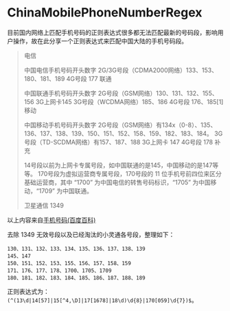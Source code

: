 ChinaMobilePhoneNumberRegex
===========================

目前国内网络上匹配手机号码的正则表达式很多都无法匹配最新的号码段，影响用户操作，故在此分享一个正则表达式来匹配中国大陆的手机号码段。

> 电信
> 
> 中国电信手机号码开头数字 2G/3G号段（CDMA2000网络）133、153、180、181、189 4G号段 177 联通
> 
> 中国联通手机号码开头数字 2G号段（GSM网络）130、131、132、155、156 3G上网卡145
> 3G号段（WCDMA网络）185、186 4G号段 176、185[1]  移动
> 
> 中国移动手机号码开头数字
> 2G号段（GSM网络）有134x（0-8）、135、136、137、138、139、150、151、152、158、159、182、183、184。
> 3G号段（TD-SCDMA网络）有157、187、188 3G上网卡 147 4G号段 178 补充
> 
> 14号段以前为上网卡专属号段，如中国联通的是145，中国移动的是147等等。 170号段为虚拟运营商专属号段，170号段的 11
> 位手机号前四位来区分基础运营商，其中 “1700” 为中国电信的转售号码标识，“1705” 为中国移动，“1709” 为中国联通。
> 
> 卫星通信 1349

以上内容来自[手机号码(百度百科)](http://baike.baidu.com/view/781667.htm)

去除 1349 无效号段以及已经淘汰的小灵通各号段，整理如下：   

```
130、131、132、133、134、135、136、137、138、139   
145、147   
150、151、152、153、155、156、157、158、159     
171、176、177、178、1700、1705、1709   
180、181、182、183、184、185、186、187、188、189   
```

正则表达式为：`(^(13\d|14[57]|15[^4,\D]|17[1678]|18\d)\d{8}|170[059]\d{7})$`。
